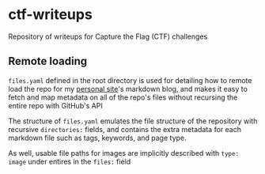 # ctf-writeups

Repository of writeups for Capture the Flag (CTF) challenges

## Remote loading

`files.yaml` defined in the root directory is used for detailing how to remote load the repo for my [personal site](https://github.com/liraymond04/personal-site)'s markdown blog, and makes it easy to fetch and map metadata on all of the repo's files without recursing the entire repo with GitHub's API

The structure of `files.yaml` emulates the file structure of the repository with recursive `directories:` fields, and contains the extra metadata for each markdown file such as tags, keywords, and page type. 

As well, usable file paths for images are implicitly described with `type: image` under entires in the `files:` field
